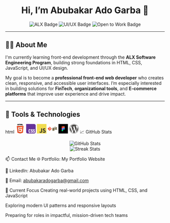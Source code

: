<h1 align="center">Hi, I’m Abubakar Ado Garba 👋</h1>
<p align="center">
  <img src="https://img.shields.io/badge/Front--end%20Learner-ALX-blue?style=flat-square" alt="ALX Badge"/>
  <img src="https://img.shields.io/badge/UI%2FUX-Designer-orange?style=flat-square" alt="UI/UX Badge"/>
  <img src="https://img.shields.io/badge/Open%20to%20Work-Yes-green?style=flat-square" alt="Open to Work Badge"/>
</p>

---

## 👨‍💻 About Me

I'm currently learning front-end development through the **ALX Software Engineering Program**, building strong foundations in HTML, CSS, JavaScript, and UI/UX design.

My goal is to become a **professional front-end web developer** who creates clean, responsive, and accessible user interfaces. I’m especially interested in building solutions for **FinTech**, **organizational tools**, and **E-commerce platforms** that improve user experience and drive impact.

---

## 🔧 Tools & Technologies

html
<code><img height="30" src="https://raw.githubusercontent.com/github/explore/main/topics/html/html.png" alt="HTML"/></code>
<code><img height="30" src="https://raw.githubusercontent.com/github/explore/main/topics/css/css.png" alt="CSS"/></code>
<code><img height="30" src="https://raw.githubusercontent.com/github/explore/main/topics/javascript/javascript.png" alt="JavaScript"/></code>
<code><img height="30" src="https://raw.githubusercontent.com/github/explore/main/topics/git/git.png" alt="Git"/></code>
<code><img height="30" src="https://raw.githubusercontent.com/github/explore/main/topics/figma/figma.png" alt="Figma"/></code>
<code><img height="30" src="https://raw.githubusercontent.com/github/explore/main/topics/wordpress/wordpress.png" alt="WordPress"/></code>
📈 GitHub Stats
<p align="center"> <img src="https://github-readme-stats.vercel.app/api?username=Sadiqag2001&show_icons=true&theme=default&hide_border=true" alt="GitHub Stats"/> <br /> <img src="https://github-readme-streak-stats.herokuapp.com/?user=Sadiqag2001&theme=default&hide_border=true" alt="Streak Stats"/> </p>
📫 Contact Me
🌐 Portfolio: My Portfolio Website

💼 LinkedIn: Abubakar Ado Garba

📧 Email: abubakaradogarba@gmail.com

🚀 Current Focus
Creating real-world projects using HTML, CSS, and JavaScript

Exploring modern UI patterns and responsive layouts

Preparing for roles in impactful, mission-driven tech teams


